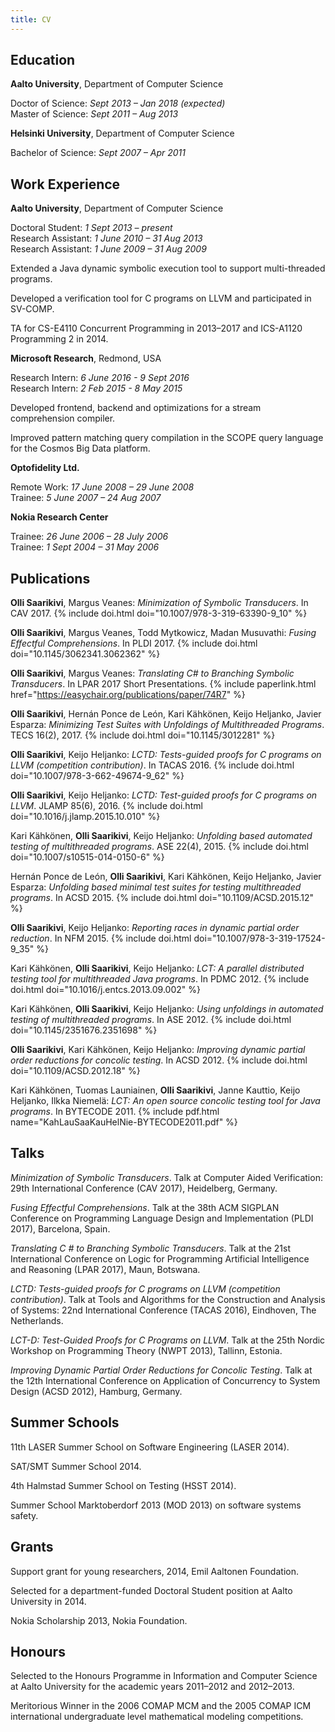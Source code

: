 ```yaml
---
title: CV
---
```


## Education

**Aalto University**, Department of Computer Science

Doctor of Science: *Sept 2013 – Jan 2018 (expected)*  
Master of Science: *Sept 2011 – Aug 2013*

**Helsinki University**, Department of Computer Science

Bachelor of Science: *Sept 2007 – Apr 2011*

## Work Experience

**Aalto University**, Department of Computer Science

Doctoral Student: *1 Sept 2013 – present*  
Research Assistant: *1 June 2010 – 31 Aug 2013*  
Research Assistant: *1 June 2009 – 31 Aug 2009*

Extended a Java dynamic symbolic execution tool to support multi-threaded programs.

Developed a verification tool for C programs on LLVM and participated in SV-COMP.

TA for CS-E4110 Concurrent Programming in 2013–2017 and ICS-A1120 Programming 2 in 2014.

**Microsoft Research**, Redmond, USA

Research Intern: *6 June 2016 - 9 Sept 2016*  
Research Intern: *2 Feb 2015 - 8 May 2015*

Developed frontend, backend and optimizations for a stream comprehension compiler.

Improved pattern matching query compilation in the SCOPE query language for the Cosmos Big Data platform.

**Optofidelity Ltd.**

Remote Work: *17 June 2008 – 29 June 2008*  
Trainee: *5 June 2007 – 24 Aug 2007*

**Nokia Research Center**

Trainee: *26 June 2006 – 28 July 2006*  
Trainee: *1 Sept 2004 – 31 May 2006*

## Publications

**Olli Saarikivi**, Margus Veanes:
*Minimization of Symbolic Transducers*.
In CAV 2017.
{% include doi.html doi="10.1007/978-3-319-63390-9_10" %}

**Olli Saarikivi**, Margus Veanes, Todd Mytkowicz, Madan Musuvathi:
*Fusing Effectful Comprehensions*.
In PLDI 2017.
{% include doi.html doi="10.1145/3062341.3062362" %}

**Olli Saarikivi**, Margus Veanes:
*Translating C# to Branching Symbolic Transducers*.
In LPAR 2017 Short Presentations.
{% include paperlink.html href="https://easychair.org/publications/paper/74R7" %}

**Olli Saarikivi**, Hernán Ponce de León, Kari Kähkönen, Keijo Heljanko, Javier Esparza:
*Minimizing Test Suites with Unfoldings of Multithreaded Programs*.
TECS 16(2), 2017.
{% include doi.html doi="10.1145/3012281" %}

**Olli Saarikivi**, Keijo Heljanko:
*LCTD: Tests-guided proofs for C programs on LLVM (competition contribution)*.
In TACAS 2016.
{% include doi.html doi="10.1007/978-3-662-49674-9_62" %}

**Olli Saarikivi**, Keijo Heljanko:
*LCTD: Test-guided proofs for C programs on LLVM*.
JLAMP 85(6), 2016.
{% include doi.html doi="10.1016/j.jlamp.2015.10.010" %}

Kari Kähkönen, **Olli Saarikivi**, Keijo Heljanko:
*Unfolding based automated testing of multithreaded programs*.
ASE 22(4), 2015.
{% include doi.html doi="10.1007/s10515-014-0150-6" %}

Hernán Ponce de León, **Olli Saarikivi**, Kari Kähkönen, Keijo Heljanko, Javier Esparza:
*Unfolding based minimal test suites for testing multithreaded programs*.
In ACSD 2015.
{% include doi.html doi="10.1109/ACSD.2015.12" %}

**Olli Saarikivi**, Keijo Heljanko:
*Reporting races in dynamic partial order reduction*.
In NFM 2015.
{% include doi.html doi="10.1007/978-3-319-17524-9_35" %}

Kari Kähkönen, **Olli Saarikivi**, Keijo Heljanko:
*LCT: A parallel distributed testing tool for multithreaded Java programs*.
In PDMC 2012.
{% include doi.html doi="10.1016/j.entcs.2013.09.002" %}

Kari Kähkönen, **Olli Saarikivi**, Keijo Heljanko:
*Using unfoldings in automated testing of multithreaded programs*.
In ASE 2012.
{% include doi.html doi="10.1145/2351676.2351698" %}

**Olli Saarikivi**, Kari Kähkönen, Keijo Heljanko:
*Improving dynamic partial order reductions for concolic testing*.
In ACSD 2012.
{% include doi.html doi="10.1109/ACSD.2012.18" %}

Kari Kähkönen, Tuomas Launiainen, **Olli Saarikivi**, Janne Kauttio, Keijo Heljanko, Ilkka Niemelä:
*LCT: An open source concolic testing tool for Java programs*.
In BYTECODE 2011.
{% include pdf.html name="KahLauSaaKauHelNie-BYTECODE2011.pdf" %}

## Talks

*Minimization of Symbolic Transducers*. Talk at Computer Aided Verification: 29th International Conference (CAV 2017), Heidelberg, Germany.

*Fusing Effectful Comprehensions*. Talk at the 38th ACM SIGPLAN Conference on Programming Language Design and Implementation (PLDI 2017), Barcelona, Spain.

*Translating C # to Branching Symbolic Transducers*. Talk at the 21st International Conference on Logic for Programming Artificial Intelligence and Reasoning (LPAR 2017), Maun, Botswana.

*LCTD: Tests-guided proofs for C programs on LLVM (competition contribution)*. Talk at Tools and Algorithms for the Construction and Analysis of Systems: 22nd International Conference (TACAS 2016), Eindhoven, The Netherlands.

*LCT-D: Test-Guided Proofs for C Programs on LLVM*. Talk at the 25th Nordic Workshop on Programming Theory (NWPT 2013), Tallinn, Estonia.

*Improving Dynamic Partial Order Reductions for Concolic Testing*. Talk at the 12th International Conference on Application of Concurrency to System Design (ACSD 2012), Hamburg, Germany.

## Summer Schools

11th LASER Summer School on Software Engineering (LASER 2014).

SAT/SMT Summer School 2014.

4th Halmstad Summer School on Testing (HSST 2014).

Summer School Marktoberdorf 2013 (MOD 2013) on software systems safety.

## Grants

Support grant for young researchers, 2014, Emil Aaltonen Foundation.

Selected for a department-funded Doctoral Student position at Aalto University in 2014.

Nokia Scholarship 2013, Nokia Foundation.

## Honours

Selected to the Honours Programme in Information and Computer Science at Aalto University for the academic years 2011–2012 and 2012–2013.

Meritorious Winner in the 2006 COMAP MCM and the 2005 COMAP ICM international undergraduate level mathematical modeling competitions.

